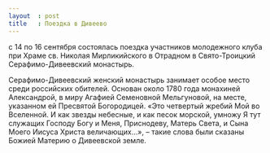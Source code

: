 ```yaml
---
layout  : post
title   : Поездка в Дивеево
---
```

с 14 по 16 сентября состоялась  поездка участников молодежного клуба при Храме св. Николая Мирликийского в Отрадном  в Свято-Троицкий Серафимо-Дивеевский монастырь.

Серафимо-Дивеевский женский монастырь занимает особое место среди российских обителей. Основан около 1780 года монахиней Александрой, в миру Агафией Семеновной Мельгуновой, на месте, указанном ей Пресвятой Богородицей. «Это четвертый жребий Мой во Вселенной. И как звезды небесные, и как песок морской, умножу Я тут служащих Господу Богу и Меня, Приснодеву, Матерь Света, и Сына Моего Иисуса Христа величающих…», – такие слова были сказаны Божией Материю о Дивеевской земле.
